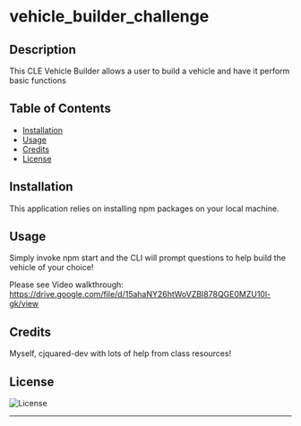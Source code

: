 # vehicle_builder_challenge

## Description

This CLE Vehicle Builder allows a user to build a vehicle and have it perform basic functions

## Table of Contents

- [Installation](#installation)
- [Usage](#usage)
- [Credits](#credits)
- [License](#license)

## Installation

This application relies on installing npm packages on your local machine.

## Usage

Simply invoke npm start and the CLI will prompt questions to help build the vehicle of your choice!

Please see Video walkthrough:  https://drive.google.com/file/d/15ahaNY26htWoVZBI878QGE0MZU10l-gk/view


## Credits

Myself, cjquared-dev with lots of help from class resources!

## License

  ![License](https://img.shields.io/badge/license-MIT-blue.svg)

---

